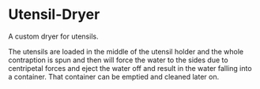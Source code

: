 # Utensil-Dryer
A custom dryer for utensils. 

The utensils are loaded in the middle of the utensil holder and the whole contraption is spun and then will force the water to the sides due to centripetal forces and eject the water off and result in the water falling into a container. That container can be emptied and cleaned later on.

